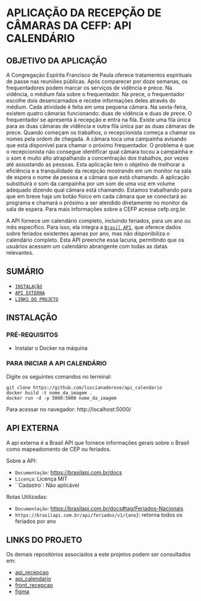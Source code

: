 # APLICAÇÃO DA RECEPÇÃO DE CÂMARAS DA CEFP: API CALENDÁRIO

## OBJETIVO DA APLICAÇÃO

A Congregação Espírita Francisco de Paula oferece tratamentos espirituais de passe nas reuniões públicas. Após comparecer por doze semanas, os frequentadores podem marcar os serviços de vidência e prece. Na vidência, o médium fala sobre o frequentador. Na prece, o frequentador escolhe dois desencarnados e recebe informações deles através do médium. Cada atividade é feita em uma pequena câmara. Na sexta-feira, existem quatro câmaras funcionando: duas de vidência e duas de prece. O frequentador se apresenta à recepção e entra na fila. Existe uma fila única para as duas câmaras de vidência e outra fila única par as duas câmaras de prece. Quando começam os trabalhos, o recepcionista começa a chamar os nomes pela ordem de chegada. A câmara toca uma campaínha avisando que está disponível para chamar o próximo frequentador. O problema é que o recepcionista não consegue identificar qual câmara tocou a campaínha e o som é muito alto atrapalhando a concentração dos trabalhos, por vezes até assustando as pessoas. Esta aplicação tem o objetivo de melhorar a eficiência e a tranquilidade da recepção mostrando em um monitor na sala de espera o nome da pessoa e a câmara que está chamando. A aplicação substituirá o som da campaínha por um som de uma voz em volume adequado dizendo qual câmara está chamando. Estamos trabalhando para que em breve haja um botão físico em cada câmara que se conectará ao programa e chamará o próximo a ser atendido diretamente no monitor da sala de espera. Para mais informações sobre a CEFP acesse cefp.org.br.

A API fornece um calendário completo, incluindo feriados, para um ano ou mês específico. Para isso, ela integra a [`Brasil API`](https://brasilapi.com.br/docs#tag/Feriados-Nacionais), que oferece dados sobre feriados existentes apenas por ano, mas não disponibiliza o calendário completo. Esta API preenche essa lacuna, permitindo que os usuários acessem um calendário abrangente com todas as datas relevantes.

## SUMÁRIO

- [`INSTALAÇÃO`](#INSTALAÇÃO)
- [`API EXTERNA`](#API-EXTERNA)
- [`LINKS DO PROJETO`](#LINKS-DO-PROJETO)

## INSTALAÇÃO

### PRÉ-REQUISITOS

- Instalar o Docker na máquina

### PARA INICIAR A API CALENDÁRIO

Digite os seguintes comandos no terminal:

```
git clone https://github.com/luscianaderose/api_calendario
docker build -t nome_da_imagem .
docker run -d -p 5000:5000 nome_da_imagem
```

Para acessar no navegador:
http://localhost:5000/

## API EXTERNA

A api externa é a Brasil API que fornece informações gerais sobre o Brasil como mapeadomento de CEP ou feriados.

Sobre a API:

- `Documentação`: https://brasilapi.com.br/docs
- `Licença`: Licença MIT
- ``Cadastro`: Não aplicável

Rotas Utilizadas:

- `Documentação`: https://brasilapi.com.br/docs#tag/Feriados-Nacionais
- `https://brasilapi.com.br/api/feriados/v1/{ano}`: retorna todos os feriados por ano

## LINKS DO PROJETO

Os demais repositórios associados a este projetos podem ser consultados em:

- [api_recepcao](https://github.com/luscianaderose/api_recepcao)
- [api_calendario](https://github.com/luscianaderose/api_calendario)
- [front_recepcao](https://github.com/luscianaderose/front_recepcao)
- [figma](https://www.figma.com/proto/4WaxuFjrOhR8aIHIlHXuIP/prj-recepcao-cefp-01?node-id=0-1&t=XGYyK7bsqyAa5qK2-1)
